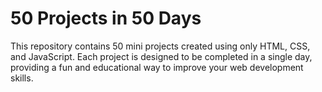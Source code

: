 # 50 Projects in 50 Days

This repository contains 50 mini projects created using only HTML, CSS, and JavaScript. Each project is designed to be completed in a single day, providing a fun and educational way to improve your web development skills.